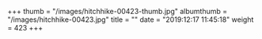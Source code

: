 +++
thumb = "/images/hitchhike-00423-thumb.jpg"
albumthumb = "/images/hitchhike-00423.jpg"
title = ""
date = "2019:12:17 11:45:18"
weight = 423
+++
